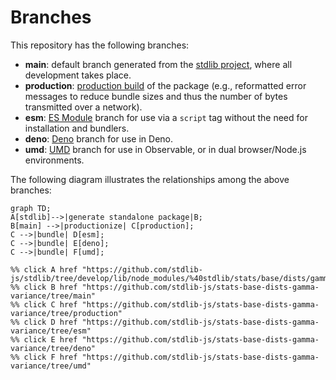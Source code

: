 <!--

@license Apache-2.0

Copyright (c) 2022 The Stdlib Authors.

Licensed under the Apache License, Version 2.0 (the "License");
you may not use this file except in compliance with the License.
You may obtain a copy of the License at

    http://www.apache.org/licenses/LICENSE-2.0

Unless required by applicable law or agreed to in writing, software
distributed under the License is distributed on an "AS IS" BASIS,
WITHOUT WARRANTIES OR CONDITIONS OF ANY KIND, either express or implied.
See the License for the specific language governing permissions and
limitations under the License.

-->

# Branches

This repository has the following branches:

-   **main**: default branch generated from the [stdlib project][stdlib-url], where all development takes place.
-   **production**: [production build][production-url] of the package (e.g., reformatted error messages to reduce bundle sizes and thus the number of bytes transmitted over a network).
-   **esm**: [ES Module][esm-url] branch for use via a `script` tag without the need for installation and bundlers.
-   **deno**: [Deno][deno-url] branch for use in Deno.
-   **umd**: [UMD][umd-url] branch for use in Observable, or in dual browser/Node.js environments.

The following diagram illustrates the relationships among the above branches:

```mermaid
graph TD;
A[stdlib]-->|generate standalone package|B;
B[main] -->|productionize| C[production];
C -->|bundle| D[esm];
C -->|bundle| E[deno];
C -->|bundle| F[umd];

%% click A href "https://github.com/stdlib-js/stdlib/tree/develop/lib/node_modules/%40stdlib/stats/base/dists/gamma/variance"
%% click B href "https://github.com/stdlib-js/stats-base-dists-gamma-variance/tree/main"
%% click C href "https://github.com/stdlib-js/stats-base-dists-gamma-variance/tree/production"
%% click D href "https://github.com/stdlib-js/stats-base-dists-gamma-variance/tree/esm"
%% click E href "https://github.com/stdlib-js/stats-base-dists-gamma-variance/tree/deno"
%% click F href "https://github.com/stdlib-js/stats-base-dists-gamma-variance/tree/umd"
```

[stdlib-url]: https://github.com/stdlib-js/stdlib/tree/develop/lib/node_modules/%40stdlib/stats/base/dists/gamma/variance
[production-url]: https://github.com/stdlib-js/stats-base-dists-gamma-variance/tree/production
[deno-url]: https://github.com/stdlib-js/stats-base-dists-gamma-variance/tree/deno
[umd-url]: https://github.com/stdlib-js/stats-base-dists-gamma-variance/tree/umd
[esm-url]: https://github.com/stdlib-js/stats-base-dists-gamma-variance/tree/esm